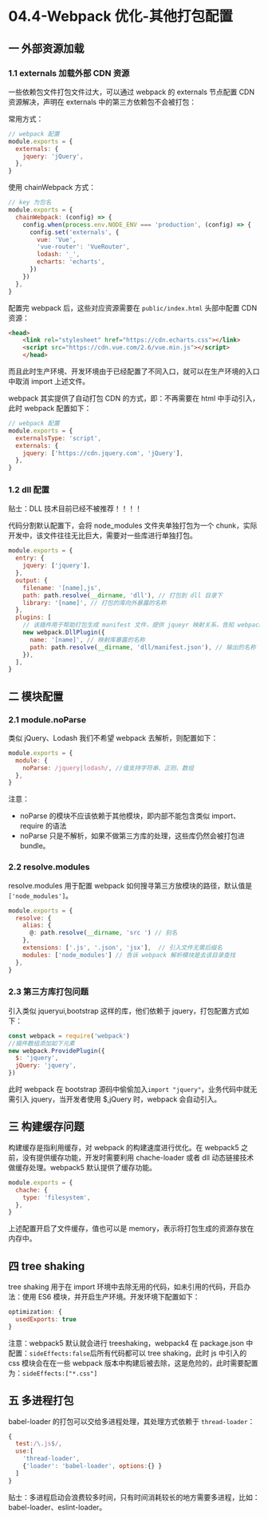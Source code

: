 # 04.4-Webpack 优化-其他打包配置

## 一 外部资源加载

### 1.1 externals 加载外部 CDN 资源

一些依赖包文件打包文件过大，可以通过 webpack 的 externals 节点配置 CDN 资源解决，声明在 externals 中的第三方依赖包不会被打包：

常用方式：

```js
// webpack 配置
module.exports = {
  externals: {
    jquery: 'jQuery',
  },
}
```

使用 chainWebpack 方式：

```js
// key 为包名
module.exports = {
  chainWebpack: (config) => {
    config.when(process.env.NODE_ENV === 'production', (config) => {
      config.set('externals', {
        vue: 'Vue',
        'vue-router': 'VueRouter',
        lodash: '_',
        echarts: 'echarts',
      })
    })
  },
}
```

配置完 webpack 后，这些对应资源需要在 `public/index.html` 头部中配置 CDN 资源：

```html
<head>
    <link rel="stylesheet" href="https://cdn.echarts.css"></link>
    <script src="https://cdn.vue.com/2.6/vue.min.js"></script>
    </head>
```

而且此时生产环境、开发环境由于已经配置了不同入口，就可以在生产环境的入口中取消 import 上述文件。

webpack 其实提供了自动打包 CDN 的方式，即：不再需要在 html 中手动引入，此时 webpack 配置如下：

```js
// webpack 配置
module.exports = {
  externalsType: 'script',
  externals: {
    jquery: ['https://cdn.jquery.com', 'jQuery'],
  },
}
```

### 1.2 dll 配置

贴士：DLL 技术目前已经不被推荐！！！！

代码分割默认配置下，会将 node_modules 文件夹单独打包为一个 chunk，实际开发中，该文件往往无比巨大，需要对一些库进行单独打包。

```js
module.exports = {
  entry: {
    jquery: ['jquery'],
  },
  output: {
    filename: '[name],js',
    path: path.resolve(__dirname, 'dll'), // 打包到 dll 目录下
    library: '[name]', // 打包的库向外暴露的名称
  },
  plugins: [
    // 该插件用于帮助打包生成 manifest 文件，提供 jqueyr 映射关系，告知 webpack jquery 无需打包，位置在哪
    new webpack.DllPlugin({
      name: '[name]', // 映射库暴露的名称
      path: path.resolve(__dirname, 'dll/manifest.json'), // 输出的名称
    }),
  ],
}
```

## 二 模块配置

### 2.1 module.noParse

类似 jQuery、Lodash 我们不希望 webpack 去解析，则配置如下：

```js
module.exports = {
  module: {
    noParse: /jquery|lodash/, //值支持字符串、正则、数组
  },
}
```

注意：

- noParse 的模块不应该依赖于其他模块，即内部不能包含类似 import、require 的语法
- noParse 只是不解析，如果不做第三方库的处理，这些库仍然会被打包进 bundle。

### 2.2 resolve.modules

resolve.modules 用于配置 webpack 如何搜寻第三方放模块的路径，默认值是 `['node_modules']`。

```js
module.exports = {
  resolve: {
    alias: {
      @: path.resolve(__dirname, 'src ') // 别名
    },
    extensions: ['.js', '.json', 'jsx'],  // 引入文件无需后缀名
    modules: ['node_modules'] // 告诉 webpack 解析模块是去该目录查找
  },
}
```

### 2.3 第三方库打包问题

引入类似 jqueryui,bootstrap 这样的库，他们依赖于 jquery，打包配置方式如下：

```js
const webpack = require('webpack')
//插件数组添加如下元素
new webpack.ProvidePlugin({
  $: 'jquery',
  jQuery: 'jquery',
})
```

此时 webpack 在 bootstrap 源码中偷偷加入`import "jquery"`，业务代码中就无需引入 jquery，当开发者使用 $,jQuery 时，webpack 会自动引入。

## 三 构建缓存问题

构建缓存是指利用缓存，对 webpack 的构建速度进行优化。在 webpack5 之前，没有提供缓存功能，开发时需要利用 chache-loader 或者 dll 动态链接技术做缓存处理。webpack5 默认提供了缓存功能。

```js
module.exports = {
  chache: {
    type: 'filesystem',
  },
}
```

上述配置开启了文件缓存，值也可以是 memory，表示将打包生成的资源存放在内存中。

## 四 tree shaking

tree shaking 用于在 import 环境中去除无用的代码，如未引用的代码，开启办法：使用 ES6 模块，并开启生产环境。开发环境下配置如下：

```js
optimization: {
  usedExports: true
}
```

注意：webpack5 默认就会进行 treeshaking，webpack4 在 package.json 中配置：`sideEffects:false`后所有代码都可以 tree shaking，此时 js 中引入的 css 模块会在在一些 webpack 版本中构建后被去除，这是危险的，此时需要配置为：`sideEffects:["*.css"]`

## 五 多进程打包

babel-loader 的打包可以交给多进程处理，其处理方式依赖于 `thread-loader`：

```js
{
  test:/\.js$/,
  use:[
    'thread-loader',
    {'loader': 'babel-loader', options:{} }
  ]
}
```

贴士：多进程启动会浪费较多时间，只有时间消耗较长的地方需要多进程，比如：babel-loader、eslint-loader。

